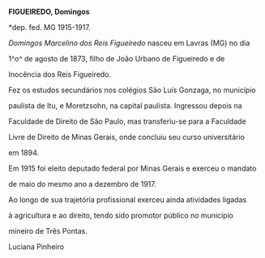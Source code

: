**FIGUEIREDO, Domingos**



\*dep. fed. MG 1915-1917.



*Domingos Marcelino dos Reis Figueiredo* nasceu em Lavras (MG) no dia

1^o^ de agosto de 1873, filho de João Urbano de Figueiredo e de

Inocência dos Reis Figueiredo.



Fez os estudos secundários nos colégios São Luís Gonzaga, no município

paulista de Itu, e Moretzsohn, na capital paulista. Ingressou depois na

Faculdade de Direito de São Paulo, mas transferiu-se para a Faculdade

Livre de Direito de Minas Gerais, onde concluiu seu curso universitário

em 1894.



Em 1915 foi eleito deputado federal por Minas Gerais e exerceu o mandato

de maio do mesmo ano a dezembro de 1917.



Ao longo de sua trajetória profissional exerceu ainda atividades ligadas

à agricultura e ao direito, tendo sido promotor público no município

mineiro de Três Pontas.



Luciana Pinheiro



